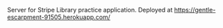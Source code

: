 Server for Stripe Library practice application. Deployed at https://gentle-escarpment-91505.herokuapp.com/